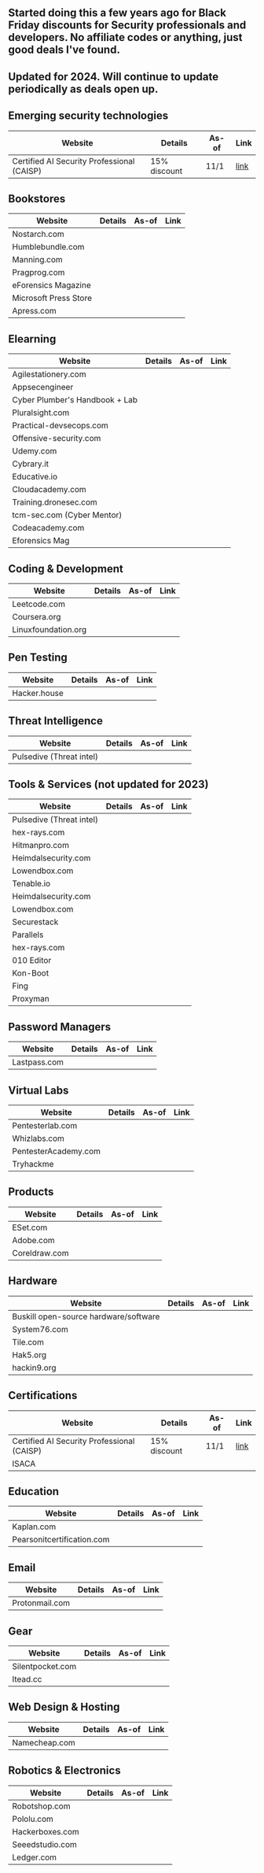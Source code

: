 ## Started doing this a few years ago for Black Friday discounts for Security professionals and developers. No affiliate codes or anything, just good deals I've found.

## Updated for 2024. Will continue to update periodically as deals open up.

## Emerging security technologies

| Website                 | Details | As-of | Link |
|-------------------------|---------|-------|------|
| Certified AI Security Professional (CAISP) | 15% discount | 11/1 | [link](https://www.practical-devsecops.com/black-friday/)    |

## Bookstores

| Website                 | Details | As-of | Link |
|-------------------------|---------|-------|------|
| Nostarch.com            |         |       |      |
| Humblebundle.com        |         |       |      |
| Manning.com             |         |       |      |
| Pragprog.com            |         |       |      |
| eForensics Magazine     |         |       |      |
| Microsoft Press Store   |         |       |      |
| Apress.com              |         |       |      |

## Elearning

| Website                 | Details | As-of | Link |
|-------------------------|---------|-------|------|
| Agilestationery.com     |         |       |      |
| Appsecengineer          |         |       |      |
| Cyber Plumber's Handbook + Lab | |       |      |
| Pluralsight.com         |         |       |      |
| Practical-devsecops.com |         |       |      |
| Offensive-security.com  |         |       |      |
| Udemy.com               |         |       |      |
| Cybrary.it              |         |       |      |
| Educative.io            |         |       |      |
| Cloudacademy.com        |         |       |      |
| Training.dronesec.com   |         |       |      |
| tcm-sec.com (Cyber Mentor) |     |       |      |
| Codeacademy.com         |         |       |      |
| Eforensics Mag          |         |       |      |

## Coding & Development

| Website                 | Details | As-of | Link |
|-------------------------|---------|-------|------|
| Leetcode.com            |         |       |      |
| Coursera.org            |         |       |      |
| Linuxfoundation.org     |         |       |      |

## Pen Testing

| Website                 | Details | As-of | Link |
|-------------------------|---------|-------|------|
| Hacker.house            |         |       |      |

## Threat Intelligence

| Website                 | Details | As-of | Link |
|-------------------------|---------|-------|------|
| Pulsedive (Threat intel) |        |       |      |

## Tools & Services (not updated for 2023)

| Website                 | Details | As-of | Link |
|-------------------------|---------|-------|------|
| Pulsedive (Threat intel) |        |       |      |
| hex-rays.com            |         |       |      |
| Hitmanpro.com           |         |       |      |
| Heimdalsecurity.com     |         |       |      |
| Lowendbox.com           |         |       |      |
| Tenable.io              |         |       |      |
| Heimdalsecurity.com     |         |       |      |
| Lowendbox.com           |         |       |      |
| Securestack             |         |       |      |
| Parallels               |         |       |      |
| hex-rays.com            |         |       |      |
| 010 Editor              |         |       |      |
| Kon-Boot                |         |       |      |
| Fing                    |         |       |      |
| Proxyman                |         |       |      |

## Password Managers

| Website                 | Details | As-of | Link |
|-------------------------|---------|-------|------|
| Lastpass.com            |         |       |      |

## Virtual Labs

| Website                 | Details | As-of | Link |
|-------------------------|---------|-------|------|
| Pentesterlab.com        |         |       |      |
| Whizlabs.com            |         |       |      |
| PentesterAcademy.com    |         |       |      |
| Tryhackme               |         |       |      |

## Products

| Website                 | Details | As-of | Link |
|-------------------------|---------|-------|------|
| ESet.com                |         |       |      |
| Adobe.com               |         |       |      |
| Coreldraw.com           |         |       |      |

## Hardware

| Website                 | Details | As-of | Link |
|-------------------------|---------|-------|------|
| Buskill open-source hardware/software | |       |      |
| System76.com            |         |       |      |
| Tile.com                |         |       |      |
| Hak5.org                |         |       |      |
| hackin9.org             |         |       |      |

## Certifications

| Website                 | Details | As-of | Link |
|-------------------------|---------|-------|------|
| Certified AI Security Professional (CAISP) | 15% discount | 11/1 | [link](https://www.practical-devsecops.com/black-friday/)    |
| ISACA                  |         |       |      |

## Education

| Website                 | Details | As-of | Link |
|-------------------------|---------|-------|------|
| Kaplan.com             |         |       |      |
| Pearsonitcertification.com |     |       |      |

## Email

| Website                 | Details | As-of | Link |
|-------------------------|---------|-------|------|
| Protonmail.com          |         |       |      |

## Gear

| Website                 | Details | As-of | Link |
|-------------------------|---------|-------|------|
| Silentpocket.com        |         |       |      |
| Itead.cc                |         |       |      |

## Web Design & Hosting

| Website                 | Details | As-of | Link |
|-------------------------|---------|-------|------|
| Namecheap.com           |         |       |      |

## Robotics & Electronics

| Website                 | Details | As-of | Link |
|-------------------------|---------|-------|------|
| Robotshop.com           |         |       |      |
| Pololu.com              |         |       |      |
| Hackerboxes.com         |         |       |      |
| Seeedstudio.com         |         |       |      |
| Ledger.com              |         |       |      |
